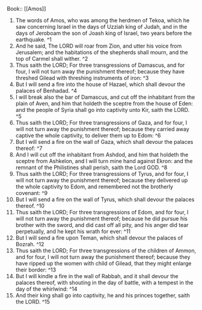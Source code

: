  Book:: [[Amos]]
 1. The words of Amos, who was among the herdmen of Tekoa, which he saw concerning Israel in the days of Uzziah king of Judah, and in the days of Jeroboam the son of Joash king of Israel, two years before the earthquake. ^1
 2. And he said, The LORD will roar from Zion, and utter his voice from Jerusalem; and the habitations of the shepherds shall mourn, and the top of Carmel shall wither. ^2
 3. Thus saith the LORD; For three transgressions of Damascus, and for four, I will not turn away the punishment thereof; because they have threshed Gilead with threshing instruments of iron: ^3
 4. But I will send a fire into the house of Hazael, which shall devour the palaces of Benhadad. ^4
 5. I will break also the bar of Damascus, and cut off the inhabitant from the plain of Aven, and him that holdeth the sceptre from the house of Eden: and the people of Syria shall go into captivity unto Kir, saith the LORD. ^5
 6. Thus saith the LORD; For three transgressions of Gaza, and for four, I will not turn away the punishment thereof; because they carried away captive the whole captivity, to deliver them up to Edom: ^6
 7. But I will send a fire on the wall of Gaza, which shall devour the palaces thereof: ^7
 8. And I will cut off the inhabitant from Ashdod, and him that holdeth the sceptre from Ashkelon, and I will turn mine hand against Ekron: and the remnant of the Philistines shall perish, saith the Lord GOD. ^8
 9. Thus saith the LORD; For three transgressions of Tyrus, and for four, I will not turn away the punishment thereof; because they delivered up the whole captivity to Edom, and remembered not the brotherly covenant: ^9
 10. But I will send a fire on the wall of Tyrus, which shall devour the palaces thereof. ^10
 11. Thus saith the LORD; For three transgressions of Edom, and for four, I will not turn away the punishment thereof; because he did pursue his brother with the sword, and did cast off all pity, and his anger did tear perpetually, and he kept his wrath for ever: ^11
 12. But I will send a fire upon Teman, which shall devour the palaces of Bozrah. ^12
 13. Thus saith the LORD; For three transgressions of the children of Ammon, and for four, I will not turn away the punishment thereof; because they have ripped up the women with child of Gilead, that they might enlarge their border: ^13
 14. But I will kindle a fire in the wall of Rabbah, and it shall devour the palaces thereof, with shouting in the day of battle, with a tempest in the day of the whirlwind: ^14
 15. And their king shall go into captivity, he and his princes together, saith the LORD. ^15
